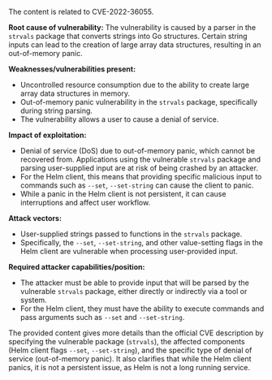 The content is related to CVE-2022-36055.

**Root cause of vulnerability:**
The vulnerability is caused by a parser in the `strvals` package that converts strings into Go structures. Certain string inputs can lead to the creation of large array data structures, resulting in an out-of-memory panic.

**Weaknesses/vulnerabilities present:**
- Uncontrolled resource consumption due to the ability to create large array data structures in memory.
- Out-of-memory panic vulnerability in the `strvals` package, specifically during string parsing.
- The vulnerability allows a user to cause a denial of service.

**Impact of exploitation:**
- Denial of service (DoS) due to out-of-memory panic, which cannot be recovered from. Applications using the vulnerable `strvals` package and parsing user-supplied input are at risk of being crashed by an attacker.
- For the Helm client, this means that providing specific malicious input to commands such as `--set`, `--set-string` can cause the client to panic.
- While a panic in the Helm client is not persistent, it can cause interruptions and affect user workflow.

**Attack vectors:**
- User-supplied strings passed to functions in the `strvals` package.
- Specifically, the `--set`, `--set-string`, and other value-setting flags in the Helm client are vulnerable when processing user-provided input.

**Required attacker capabilities/position:**
- The attacker must be able to provide input that will be parsed by the vulnerable `strvals` package, either directly or indirectly via a tool or system.
- For the Helm client, they must have the ability to execute commands and pass arguments such as `--set` and `--set-string`.

The provided content gives more details than the official CVE description by specifying the vulnerable package (`strvals`), the affected components (Helm client flags `--set`, `--set-string`), and the specific type of denial of service (out-of-memory panic). It also clarifies that while the Helm client panics, it is not a persistent issue, as Helm is not a long running service.
